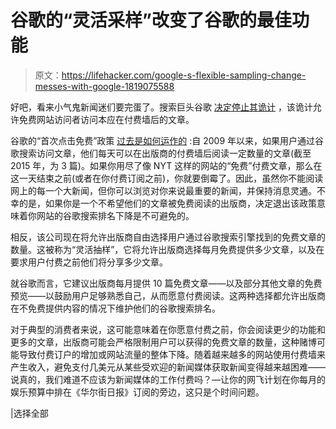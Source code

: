 # 谷歌的“灵活采样”改变了谷歌的最佳功能

> 原文：<https://lifehacker.com/google-s-flexible-sampling-change-messes-with-google-1819075588>

好吧，看来小气鬼新闻迷们要完蛋了。搜索巨头谷歌 [决定停止其诡计](http://nymag.com/selectall/2017/10/google-search-hack-to-get-around-paywall-no-longer-works.html) ，该诡计允许免费网站访问者访问本应在付费墙后的文章。



谷歌的“首次点击免费”政策 [过去是如何运作的](https://webmasters.googleblog.com/2015/09/first-click-free-update.html?m=1) :自 2009 年以来，如果用户通过谷歌搜索访问文章，他们每天可以在出版商的付费墙后阅读一定数量的文章(截至 2015 年，为 3 篇)。如果你用尽了像 NYT 这样的网站的“免费”付费文章，那么在这一天结束之前(或者在你付费订阅之前)，你就要倒霉了。因此，虽然你不能阅读网上的每一个大新闻，但你可以浏览对你来说最重要的新闻，并保持消息灵通。不幸的是，如果你是一个不希望他们的文章被免费阅读的出版商，决定退出该政策意味着你网站的谷歌搜索排名下降是不可避免的。

相反，该公司现在将允许出版商自由选择用户通过谷歌搜索引擎找到的免费文章的数量。这被称为“灵活抽样”，它将允许出版商选择每月免费提供多少文章，以及在要求用户付费之前他们将分享多少文章。

就谷歌而言，它建议出版商每月提供 10 篇免费文章——以及部分其他文章的免费预览——以鼓励用户足够熟悉自己，从而愿意付费阅读。这两种选择都允许出版商在不免费提供内容的情况下维护他们的谷歌搜索排名。

对于典型的消费者来说，这可能意味着在你愿意付费之前，你会阅读更少的功能和更多的文章，出版商可能会严格限制用户可以获得的免费文章的数量，这种赌博可能导致付费订户的增加或网站流量的整体下降。随着越来越多的网站使用付费墙来产生收入，避免支付几美元从某些受欢迎的新闻媒体获取新闻变得越来越困难——说真的，我们难道不应该为新闻媒体的工作付费吗？—让你的网飞计划在你每月的娱乐预算中排在《华尔街日报》订阅的旁边，这只是个时间问题。

|选择全部